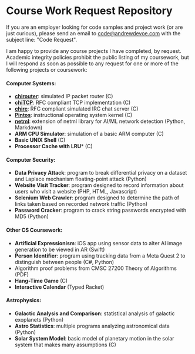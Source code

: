 # Course Work Request Repository

If you are an employer looking for code samples and project work (or are just curious), please send an email to code@andrewdevoe.com with the subject line: "Code Request".

I am happy to provide any course projects I have completed, by request. Academic integrity policies prohibit the public listing of my coursework, but I will respond as soon as possible to any request for one or more of the following projects or coursework:

#### Computer Systems:
- **[chirouter](http://chi.cs.uchicago.edu/chirouter/index.html)**: simulated IP packet router (C)
- **[chiTCP](http://chi.cs.uchicago.edu/chitcp/index.html)**: RFC compliant TCP implementation (C)
- **[chirc](http://chi.cs.uchicago.edu/chirc/index.html)**: RFC compliant simulated IRC chat server (C)
- **[Pintos](https://pintos-os.org/)**: instructional operating system kernel (C)
- **[netml](https://github.com/noise-lab/netml)**: extension of netml library for AI/ML network detection (Python, Markdown)
- **ARM CPU Simulator**: simulation of a basic ARM computer (C)
- **Basic UNIX Shell** (C)
- **Processor Cache with LRU*** (C)

#### Computer Security:
- **Data Privacy Attack**: program to break differential privacy on a dataset and Laplace mechanism floating-point attack (Python)
- **Website Visit Tracker**: program designed to record information about users who visit a website (PHP, HTML, Javascript)
- **Selenium Web Crawler**: program designed to determine the path of links taken based on recorded network traffic (Python)
- **Password Cracker**: program to crack string passwords encrypted with MD5 (Python)

#### Other CS Coursework:
- **Artificial Expressionism**: iOS app using sensor data to alter AI image generation to be viewed in AR (Swift)
- **Person Identifier**: program using tracking data from a Meta Quest 2 to distinguish between people (C#, Python)
- Algorithm proof problems from CMSC 27200 Theory of Algorithms (PDF)
- **Hang-Time Game** (C)
- **Interactive Calendar** (Typed Racket)

#### Astrophysics:
- **Galactic Analysis and Comparison**: statistical analysis of galactic exoplanets (Python)
- **Astro Statistics**: multiple programs analyzing astronomical data (Python)
- **Solar System Model**: basic model of planetary motion in the solar system that makes many assumptions (C)
